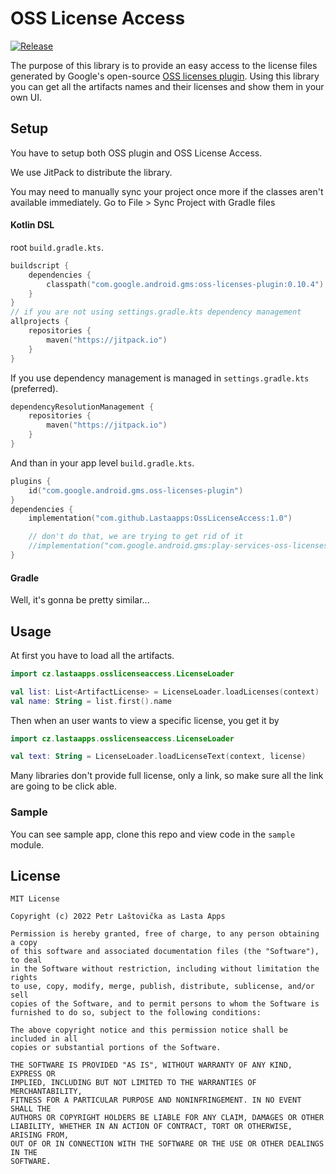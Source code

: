 # OSS License Access

[![Release](https://jitpack.io/v/LastaApps/OssLicenseAccess.svg)](https://jitpack.io/#Lastaapps/OssLicenseAccess)

The purpose of this library is to provide an easy access to the license files generated by Google's open-source [OSS licenses plugin](https://github.com/google/play-services-plugins/tree/master/oss-licenses-plugin). Using this library you can get all the artifacts names and their licenses and show them in your own UI.



## Setup

You have to setup both OSS plugin and OSS License Access.

We use JitPack to distribute the library.

You may need to manually sync your project once more if the classes aren't available immediately. Go to File > Sync Project with Gradle files

#### Kotlin DSL

root `build.gradle.kts`.

```kotlin
buildscript {
    dependencies {
        classpath("com.google.android.gms:oss-licenses-plugin:0.10.4")
    }
}
// if you are not using settings.gradle.kts dependency management
allprojects {
    repositories {
        maven("https://jitpack.io")
    }
}
```

If you use dependency management is managed in `settings.gradle.kts` (preferred).

```kotlin
dependencyResolutionManagement {
    repositories {
        maven("https://jitpack.io")
    }
}
```

And than in your app level `build.gradle.kts`.

```kotlin
plugins {
    id("com.google.android.gms.oss-licenses-plugin")
}
dependencies {
    implementation("com.github.Lastaapps:OssLicenseAccess:1.0")

    // don't do that, we are trying to get rid of it
    //implementation("com.google.android.gms:play-services-oss-licenses:17.0.0")
}
```

#### Gradle

Well, it's gonna be pretty similar...



## Usage

At first you have to load all the artifacts.

```kotlin
import cz.lastaapps.osslicenseaccess.LicenseLoader

val list: List<ArtifactLicense> = LicenseLoader.loadLicenses(context)
val name: String = list.first().name
```

Then when an user wants to view a specific license, you get it by

```kotlin
import cz.lastaapps.osslicenseaccess.LicenseLoader

val text: String = LicenseLoader.loadLicenseText(context, license)
```

Many libraries don't provide full license, only a link, so make sure all the link are going to be click able.

### Sample

You can see sample app, clone this repo and view code in the `sample`  module.

## License

```
MIT License

Copyright (c) 2022 Petr Laštovička as Lasta Apps

Permission is hereby granted, free of charge, to any person obtaining a copy
of this software and associated documentation files (the "Software"), to deal
in the Software without restriction, including without limitation the rights
to use, copy, modify, merge, publish, distribute, sublicense, and/or sell
copies of the Software, and to permit persons to whom the Software is
furnished to do so, subject to the following conditions:

The above copyright notice and this permission notice shall be included in all
copies or substantial portions of the Software.

THE SOFTWARE IS PROVIDED "AS IS", WITHOUT WARRANTY OF ANY KIND, EXPRESS OR
IMPLIED, INCLUDING BUT NOT LIMITED TO THE WARRANTIES OF MERCHANTABILITY,
FITNESS FOR A PARTICULAR PURPOSE AND NONINFRINGEMENT. IN NO EVENT SHALL THE
AUTHORS OR COPYRIGHT HOLDERS BE LIABLE FOR ANY CLAIM, DAMAGES OR OTHER
LIABILITY, WHETHER IN AN ACTION OF CONTRACT, TORT OR OTHERWISE, ARISING FROM,
OUT OF OR IN CONNECTION WITH THE SOFTWARE OR THE USE OR OTHER DEALINGS IN THE
SOFTWARE.

```

